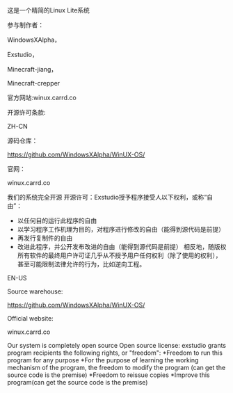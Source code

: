 这是一个精简的Linux Lite系统

参与制作者：

WindowsXAlpha，

Exstudio，

Minecraft-jiang，

Minecraft-crepper

官方网站:winux.carrd.co

开源许可条款:

ZH-CN

源码仓库：

https://github.com/WindowsXAlpha/WinUX-OS/

官网：

winux.carrd.co

我们的系统完全开源
开源许可：Exstudio授予程序接受人以下权利，或称“自由”：
* 以任何目的运行此程序的自由
* 以学习程序工作机理为目的，对程序进行修改的自由（能得到源代码是前提）
* 再发行复制件的自由
* 改进此程序，并公开发布改进的自由（能得到源代码是前提）
相反地，随版权所有软件的最终用户许可证几乎从不授予用户任何权利（除了使用的权利），甚至可能限制法律允许的行为，比如逆向工程。

EN-US

Source warehouse:

https://github.com/WindowsXAlpha/WinUX-OS/

Official website:

winux.carrd.co

Our system is completely open source
Open source license: exstudio grants program recipients the following rights, or "freedom":
*Freedom to run this program for any purpose
*For the purpose of learning the working mechanism of the program, the freedom to modify the program (can get the source code is the premise)
*Freedom to reissue copies
*Improve this program(can get the source code is the premise)
